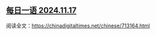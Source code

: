 <!--1731908545000-->
[每日一语 2024.11.17](https://chinadigitaltimes.net/chinese/713189.html)
------

<p>阅读全文：<a href="https://chinadigitaltimes.net/chinese/713164.html">https://chinadigitaltimes.net/chinese/713164.html</a></p><p><img decoding="async" src="https://chinadigitaltimes.net/chinese/files/2024/11/1117.jpg" alt=""></p><div class="addtoany_share_save_container addtoany_content addtoany_content_bottom"><div class="a2a_kit a2a_kit_size_32 addtoany_list" data-a2a-url="https://chinadigitaltimes.net/chinese/713189.html" data-a2a-title="每日一语 2024.11.17"><a class="a2a_button_facebook" href="https://www.addtoany.com/add_to/facebook?linkurl=https%3A%2F%2Fchinadigitaltimes.net%2Fchinese%2F713189.html&amp;linkname=%E6%AF%8F%E6%97%A5%E4%B8%80%E8%AF%AD%202024.11.17" title="Facebook" rel="nofollow noopener" target="_blank"></a><a class="a2a_button_twitter" href="https://www.addtoany.com/add_to/twitter?linkurl=https%3A%2F%2Fchinadigitaltimes.net%2Fchinese%2F713189.html&amp;linkname=%E6%AF%8F%E6%97%A5%E4%B8%80%E8%AF%AD%202024.11.17" title="Twitter" rel="nofollow noopener" target="_blank"></a><a class="a2a_button_telegram" href="https://www.addtoany.com/add_to/telegram?linkurl=https%3A%2F%2Fchinadigitaltimes.net%2Fchinese%2F713189.html&amp;linkname=%E6%AF%8F%E6%97%A5%E4%B8%80%E8%AF%AD%202024.11.17" title="Telegram" rel="nofollow noopener" target="_blank"></a><a class="a2a_button_reddit" href="https://www.addtoany.com/add_to/reddit?linkurl=https%3A%2F%2Fchinadigitaltimes.net%2Fchinese%2F713189.html&amp;linkname=%E6%AF%8F%E6%97%A5%E4%B8%80%E8%AF%AD%202024.11.17" title="Reddit" rel="nofollow noopener" target="_blank"></a><a class="a2a_button_whatsapp" href="https://www.addtoany.com/add_to/whatsapp?linkurl=https%3A%2F%2Fchinadigitaltimes.net%2Fchinese%2F713189.html&amp;linkname=%E6%AF%8F%E6%97%A5%E4%B8%80%E8%AF%AD%202024.11.17" title="WhatsApp" rel="nofollow noopener" target="_blank"></a><a class="a2a_button_email" href="https://www.addtoany.com/add_to/email?linkurl=https%3A%2F%2Fchinadigitaltimes.net%2Fchinese%2F713189.html&amp;linkname=%E6%AF%8F%E6%97%A5%E4%B8%80%E8%AF%AD%202024.11.17" title="Email" rel="nofollow noopener" target="_blank"></a><a class="a2a_button_copy_link" href="https://www.addtoany.com/add_to/copy_link?linkurl=https%3A%2F%2Fchinadigitaltimes.net%2Fchinese%2F713189.html&amp;linkname=%E6%AF%8F%E6%97%A5%E4%B8%80%E8%AF%AD%202024.11.17" title="Copy Link" rel="nofollow noopener" target="_blank"></a><a class="a2a_dd addtoany_share_save addtoany_share" href="https://www.addtoany.com/share"></a></div></div>
